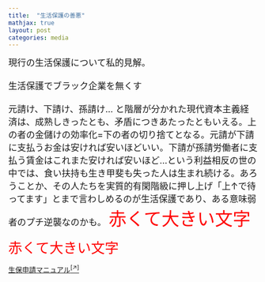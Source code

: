 ```yaml
---
title:  "生活保護の善悪"
mathjax: true
layout: post
categories: media
---
```



<span style="font-size:large">
現行の生活保護について私的見解。<br><br>
生活保護でブラック企業を無くす<br><br>
元請け、下請け、孫請け… と階層が分かれた現代資本主義経済は、成熟しきったとも、矛盾につきあたったともいえる。上の者の金儲けの効率化=下の者の切り捨てとなる。元請が下請に支払うお金は安ければ安いほどいい。下請が孫請労働者に支払う賃金はこれまた安ければ安いほど…という利益相反の世の中では、食い扶持も生き甲斐も失った人は生まれ続ける。あろうことか、その人たちを実質的有閑階級に押し上げ「上↑で待ってます」とまで言わしめるのが生活保護であり、ある意味弱者のプチ逆襲なのかも。
<span style="font-size: 200%; color: red;">赤くて大きい文字</span>
</span>

<span style="font-size: 200%; color: red;">赤くて大きい文字</span>

[生保申請マニュアル<sup>[↗]</sup>](https://docs.google.com/document/d/14lv7WJjZK0jcjpD3xnEfFFuS72kNyaSj_HSGfM0BjrM/edit?usp=sharing)

